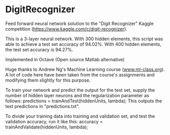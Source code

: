 # DigitRecognizer
Feed forward neural network solution to the "Digit Recognizer" Kaggle competition (https://www.kaggle.com/c/digit-recognizer).

This is a 3-layer neural network. With 300 hidden elements, this script was able to achieve a test set accuracy of 94.02%. With 400 hidden elements, the test set accuracy is 94.27%.

Implemented in Octave (Open source Matlab alternative)

Huge thanks to Andrew Ng's Machine Learning course (www.ml-class.org). A lot of code here have been taken from the course's assignments and modifying them slightly for this purpose.

To train your network and predict the output for the test set, supply the number of hidden layer neurons and the regularization parameter as follows:
                            predictions = trainAndTest(hiddenUnits, lambda);
This outputs the test predictions in "predictions.txt".

To divide your training data into training and validation set, and test the validation accuracy, run it like this:
                            accuracy = trainAndValidate(hiddenUnits, lambda);
